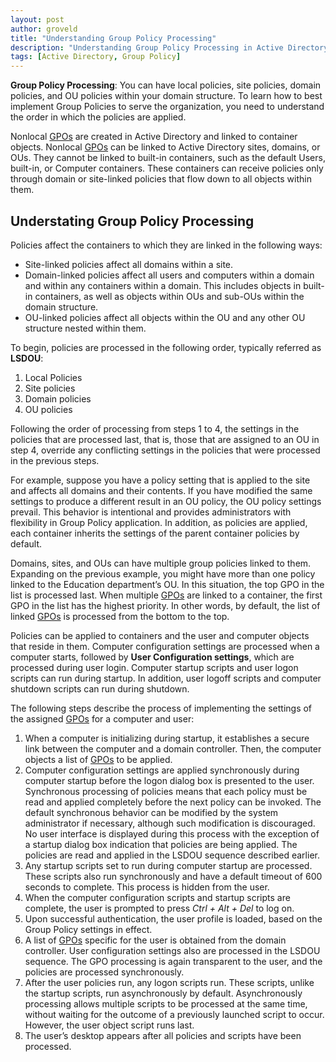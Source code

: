```yaml
---
layout: post
author: groveld
title: "Understanding Group Policy Processing"
description: "Understanding Group Policy Processing in Active Directory Domain Services"
tags: [Active Directory, Group Policy]
---
```


**Group Policy Processing**: You can have local policies, site policies, domain policies, and OU policies within your domain structure. To learn how to best implement Group Policies to serve the organization, you need to understand the order in which the policies are applied.

Nonlocal [GPOs][1] are created in Active Directory and linked to container objects. Nonlocal [GPOs][1] can be linked to Active Directory sites, domains, or OUs. They cannot be linked to built-in containers, such as the default Users, built-in, or Computer containers. These containers can receive policies only through domain or site-linked policies that flow down to all objects within them.

## Understating Group Policy Processing

Policies affect the containers to which they are linked in the following ways:

- Site-linked policies affect all domains within a site.
- Domain-linked policies affect all users and computers within a domain and within any containers within a domain. This includes objects in built-in containers, as well as objects within OUs and sub-OUs within the domain structure.
- OU-linked policies affect all objects within the OU and any other OU structure nested within them.

To begin, policies are processed in the following order, typically referred as **LSDOU**:

1. Local Policies
2. Site policies
3. Domain policies
4. OU policies

Following the order of processing from steps 1 to 4, the settings in the policies that are processed last, that is, those that are assigned to an OU in step 4, override any conflicting settings in the policies that were processed in the previous steps.

For example, suppose you have a policy setting that is applied to the site and affects all domains and their contents. If you have modified the same settings to produce a different result in an OU policy, the OU policy settings prevail. This behavior is intentional and provides administrators with flexibility in Group Policy application. In addition, as policies are applied, each container inherits the settings of the parent container policies by default.

Domains, sites, and OUs can have multiple group policies linked to them. Expanding on the previous example, you might have more than one policy linked to the Education department’s OU. In this situation, the top GPO in the list is processed last. When multiple [GPOs][1] are linked to a container, the first GPO in the list has the highest priority. In other words, by default, the list of linked [GPOs][1] is processed from the bottom to the top.

Policies can be applied to containers and the user and computer objects that reside in them. Computer configuration settings are processed when a computer starts, followed by **User Configuration settings**, which are processed during user login. Computer startup scripts and user logon scripts can run during startup. In addition, user logoff scripts and computer shutdown scripts can run during shutdown.

The following steps describe the process of implementing the settings of the assigned [GPOs][1] for a computer and user:

1. When a computer is initializing during startup, it establishes a secure link between the computer and a domain controller. Then, the computer objects a list of [GPOs][1] to be applied.
2. Computer configuration settings are applied synchronously during computer startup before the logon dialog box is presented to the user. Synchronous processing of policies means that each policy must be read and applied completely before the next policy can be invoked. The default synchronous behavior can be modified by the system administrator if necessary, although such modification is discouraged. No user interface is displayed during this process with the exception of a startup dialog box indication that policies are being applied. The policies are read and applied in the LSDOU sequence described earlier.
3. Any startup scripts set to run during computer startup are processed. These scripts also run synchronously and have a default timeout of 600 seconds to complete. This process is hidden from the user.
4. When the computer configuration scripts and startup scripts are complete, the user is prompted to press _Ctrl + Alt + Del_ to log on.
5. Upon successful authentication, the user profile is loaded, based on the Group Policy settings in effect.
6. A list of [GPOs][1] specific for the user is obtained from the domain controller. User configuration settings also are processed in the LSDOU sequence. The GPO processing is again transparent to the user, and the policies are processed synchronously.
7. After the user policies run, any logon scripts run. These scripts, unlike the startup scripts, run asynchronously by default. Asynchronously processing allows multiple scripts to be processed at the same time, without waiting for the outcome of a previously launched script to occur. However, the user object script runs last.
8. The user’s desktop appears after all policies and scripts have been processed.

[1]: https://en.wikipedia.org/wiki/Group_Policy
